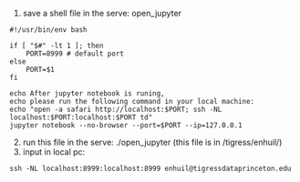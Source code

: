 1. save a shell file in the serve: open_jupyter
```
#!/usr/bin/env bash

if [ "$#" -lt 1 ]; then
    PORT=8999 # default port
else
    PORT=$1
fi

echo After jupyter notebook is runing,
echo please run the following command in your local machine:
echo "open -a safari http://localhost:$PORT; ssh -NL localhost:$PORT:localhost:$PORT td"
jupyter notebook --no-browser --port=$PORT --ip=127.0.0.1
```
2. run this file in the serve: ./open_jupyter (this file is in /tigress/enhuil/)
3. input in local pc:
```
ssh -NL localhost:8999:localhost:8999 enhuil@tigressdataprinceton.edu
```
